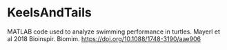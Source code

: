 # KeelsAndTails
MATLAB code used to analyze swimming performance in turtles. Mayerl et al 2018 Bioinspir. Biomim. https://doi.org/10.1088/1748-3190/aae906

